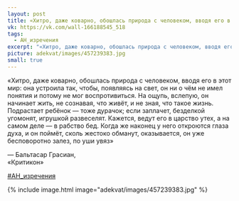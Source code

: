 ```yaml
---
layout: post
title: «Хитро, даже коварно, обошлась природа с человеком, вводя его в этот мир...»
vk: https://vk.com/wall-166188545_518
tags:
  - АН_изречения
excerpt: "«Хитро, даже коварно, обошлась природа с человеком, вводя его в этот мир: она устроила так, чтобы, появляясь на свет, он ни о чём не имел понятия и потому не мог воспротивиться. На ощупь, вслепую, он начинает жить, не сознавая, что живёт, и не зная, что такое жизнь. Подрастает ребёнок — тоже дурачок; если заплачет, безделкой угомонят, игрушкой развеселят. Кажется, ведут его в царство утех, а на самом деле — в рабство бед. Когда же наконец у него откроются глаза духа, и он поймёт, сколь жестоко обманут, оказывается, он уже бесповоротно залез, по уши увяз» — Бальтасар Грасиан, «Критикон»"
picture: adekvat/images/457239383.jpg
small: true
---
```

«Хитро, даже коварно, обошлась природа с человеком, вводя его в этот мир: она устроила так, чтобы, появляясь на свет, он ни о чём не имел понятия и потому не мог воспротивиться. На ощупь, вслепую, он начинает жить, не сознавая, что живёт, и не зная, что такое жизнь. Подрастает ребёнок — тоже дурачок; если заплачет, безделкой угомонят, игрушкой развеселят. Кажется, ведут его в царство утех, а на самом деле — в рабство бед. Когда же наконец у него откроются глаза духа, и он поймёт, сколь жестоко обманут, оказывается, он уже бесповоротно залез, по уши увяз»

— Бальтасар Грасиан,<br>
«Критикон»

[#АН_изречения](poisk.html#АН_изречения)

{% include image.html image="adekvat/images/457239383.jpg" %}